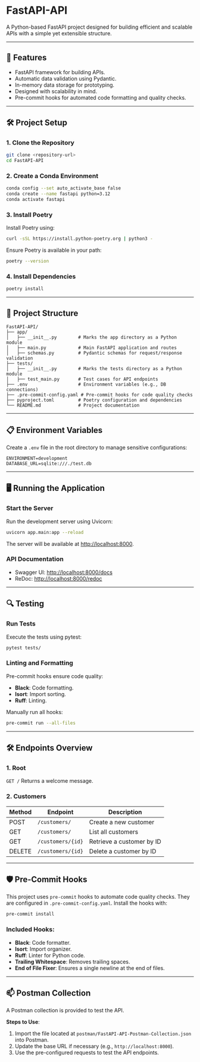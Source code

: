 
# FastAPI-API

A Python-based FastAPI project designed for building efficient and scalable APIs with a simple yet extensible structure.

---

## 🚀 **Features**
- FastAPI framework for building APIs.
- Automatic data validation using Pydantic.
- In-memory data storage for prototyping.
- Designed with scalability in mind.
- Pre-commit hooks for automated code formatting and quality checks.

---

## 🛠️ **Project Setup**

### **1. Clone the Repository**
```bash
git clone <repository-url>
cd FastAPI-API
```

### **2. Create a Conda Environment**
```bash
conda config --set auto_activate_base false
conda create --name fastapi python=3.12
conda activate fastapi
```

### **3. Install Poetry**
Install Poetry using:
```bash
curl -sSL https://install.python-poetry.org | python3 -
```

Ensure Poetry is available in your path:
```bash
poetry --version
```

### **4. Install Dependencies**
```bash
poetry install
```

---

## 📂 **Project Structure**
```
FastAPI-API/
├── app/
│   ├── __init__.py        # Marks the app directory as a Python module
│   ├── main.py            # Main FastAPI application and routes
│   ├── schemas.py         # Pydantic schemas for request/response validation
├── tests/
│   ├── __init__.py        # Marks the tests directory as a Python module
│   ├── test_main.py       # Test cases for API endpoints
├── .env                   # Environment variables (e.g., DB connections)
├── .pre-commit-config.yaml # Pre-commit hooks for code quality checks
├── pyproject.toml         # Poetry configuration and dependencies
└── README.md              # Project documentation
```

---

## 📋 **Environment Variables**
Create a `.env` file in the root directory to manage sensitive configurations:
```env
ENVIRONMENT=development
DATABASE_URL=sqlite:///./test.db
```

---

## 🖥️ **Running the Application**

### **Start the Server**
Run the development server using Uvicorn:
```bash
uvicorn app.main:app --reload
```

The server will be available at [http://localhost:8000](http://localhost:8000).

### **API Documentation**
- Swagger UI: [http://localhost:8000/docs](http://localhost:8000/docs)
- ReDoc: [http://localhost:8000/redoc](http://localhost:8000/redoc)

---

## 🔍 **Testing**

### **Run Tests**
Execute the tests using pytest:
```bash
pytest tests/
```

### **Linting and Formatting**
Pre-commit hooks ensure code quality:
- **Black**: Code formatting.
- **Isort**: Import sorting.
- **Ruff**: Linting.

Manually run all hooks:
```bash
pre-commit run --all-files
```

---

## 🛠️ **Endpoints Overview**

### **1. Root**
`GET /`
Returns a welcome message.

### **2. Customers**
| Method | Endpoint                | Description                 |
|--------|--------------------------|-----------------------------|
| POST   | `/customers/`           | Create a new customer       |
| GET    | `/customers/`           | List all customers          |
| GET    | `/customers/{id}`       | Retrieve a customer by ID   |
| DELETE | `/customers/{id}`       | Delete a customer by ID     |

---

## 🛡️ **Pre-Commit Hooks**

This project uses `pre-commit` hooks to automate code quality checks. They are configured in `.pre-commit-config.yaml`. Install the hooks with:
```bash
pre-commit install
```

### Included Hooks:
- **Black**: Code formatter.
- **Isort**: Import organizer.
- **Ruff**: Linter for Python code.
- **Trailing Whitespace**: Removes trailing spaces.
- **End of File Fixer**: Ensures a single newline at the end of files.

---

## 📫 **Postman Collection**
A Postman collection is provided to test the API.

**Steps to Use**:
1. Import the file located at `postman/FastAPI-API-Postman-Collection.json` into Postman.
2. Update the base URL if necessary (e.g., `http://localhost:8000`).
3. Use the pre-configured requests to test the API endpoints.

